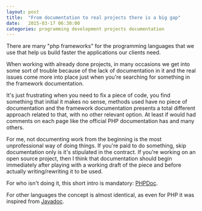 ```yaml
---
layout: post
title:  "From documentation to real projects there is a big gap"
date:   2015-03-17 06:30:00
categories: programming development projects documentation
---
```


There are many "php frameworks" for the programming languages that we use that
help us build faster the applications our clients need.

When working with already done projects, in many occasions we get into some sort
of trouble because of the lack of documentation in it and the real issues come
more into place just when you're searching for something in the framework
documentation.

It's just frustrating when you need to fix a piece of code, you find something
that initial it makes no sense, methods used have no piece of documentation and
the framework documentation presents a total different approach related to that,
with no other relevant option. At least if would had comments on each page like
the official PHP documentation has and many others.

For me, not documenting work from the beginning is the most unprofessional way
of doing things. If you're paid to do something, skip documentation only is it's
stipulated in the contract. If you're working on an open source project, then I
think that documentation should begin immediately after playing with a working
draft of the piece and before actually writing/rewriting it to be used.

For who isn't doing it, this short intro is mandatory:
[PHPDoc](http://en.wikipedia.org/wiki/PHPDoc).

For other languages the concept is almost identical, as even for PHP it was
inspired from [Javadoc](http://en.wikipedia.org/wiki/Javadoc).